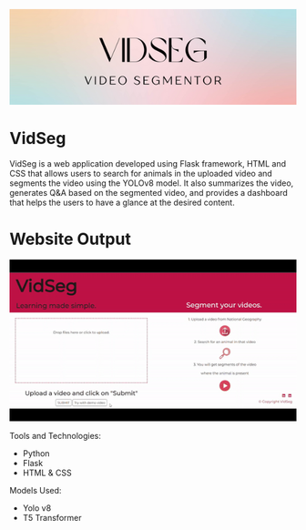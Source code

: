 ![alt text](https://github.com/shimer6565/VidSeg/blob/master/application/static/images/Vidseg.png?raw=true)

# VidSeg 

VidSeg is a web application developed using Flask framework, HTML and CSS that allows users to search for animals in the uploaded video and segments the video using the YOLOv8 model. It also summarizes the video, generates Q&A based on the segmented video, and provides a dashboard that helps the users to have a glance at the desired content.

# Website Output

![alt text](https://github.com/shimer6565/VidSeg/blob/master/application/static/images/vs-gif.gif?raw=true)

Tools and Technologies:
- Python
- Flask
- HTML & CSS

Models Used:
- Yolo v8
- T5 Transformer
